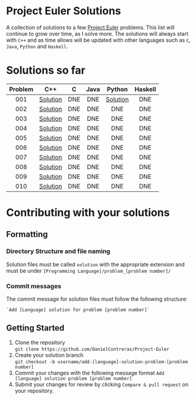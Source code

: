 # Project Euler Solutions

A collection of solutions to a few [Project Euler](https://projecteuler.net/) problems. This list will continue to grow over time, as I solve more. The solutions will always start with `C++` and as time allows will be updated with other languages such as `C`, `Java`, `Python` and `Haskell`. 

# Solutions so far

| Problem | C++                                                                                                     | C   | Java | Python | Haskell |
| :-:     | :-:                                                                                                     | :-: | :-:  | :-:    | :-:        |
| 001     | [Solution](https://github.com/DanielContreras/project_euler/blob/master/C++/problem_001/solution.cpp) | DNE | DNE  | [Solution](https://github.com/DanielContreras/Project-Euler/blob/master/Python/problem_001/solution.py)    | DNE        |
| 002     | [Solution](https://github.com/DanielContreras/project_euler/blob/master/C++/problem_002/solution.cpp) | DNE | DNE  | DNE    | DNE        |
| 003     | [Solution](https://github.com/DanielContreras/project_euler/blob/master/C++/problem_003/solution.cpp) | DNE | DNE  | DNE    | DNE        |
| 004     | [Solution](https://github.com/DanielContreras/project_euler/blob/master/C++/problem_004/solution.cpp) | DNE | DNE  | DNE    | DNE        |
| 005     | [Solution](https://github.com/DanielContreras/project_euler/blob/master/C++/problem_005/solution.cpp) | DNE | DNE  | DNE    | DNE        |
| 006     | [Solution](https://github.com/DanielContreras/project_euler/blob/master/C++/problem_006/solution.cpp) | DNE | DNE  | DNE    | DNE        |
| 007     | [Solution](https://github.com/DanielContreras/project_euler/blob/master/C++/problem_007/solution.cpp) | DNE | DNE  | DNE    | DNE        |
| 008     | [Solution](https://github.com/DanielContreras/project_euler/blob/master/C++/problem_008/solution.cpp) | DNE | DNE  | DNE    | DNE        |
| 009     | [Solution](https://github.com/DanielContreras/project_euler/blob/master/C++/problem_009/solution.cpp) | DNE | DNE  | DNE    | DNE        |
| 010     | [Solution](https://github.com/DanielContreras/project_euler/blob/master/C++/problem_010/solution.cpp) | DNE | DNE  | DNE    | DNE        |

# Contributing with your solutions

## Formatting

### Directory Structure and file naming

Solution files must be called `solution` with the appropriate extension and must be under `[Programming Language]/problem_[problem number]/`

### Commit messages

The commit message for solution files must follow the following structure:  

    `Add [Language] solution for problem [problem number]`

## Getting Started

1. Clone the repository  
    `git clone https://github.com/DanielContreras/Project-Euler`
2. Create your solution branch  
    `git checkout -b username/add-[language]-solution-problem-[problem number]`
3. Commit your changes with the following message format
    `Add [language] solution problem [problem number]`
3. Submit your changes for review by clicking `Compare & pull request` on your repository. 
